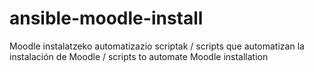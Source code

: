 # ansible-moodle-install
Moodle instalatzeko automatizazio scriptak / scripts que automatizan la instalación de Moodle / scripts to automate Moodle installation
